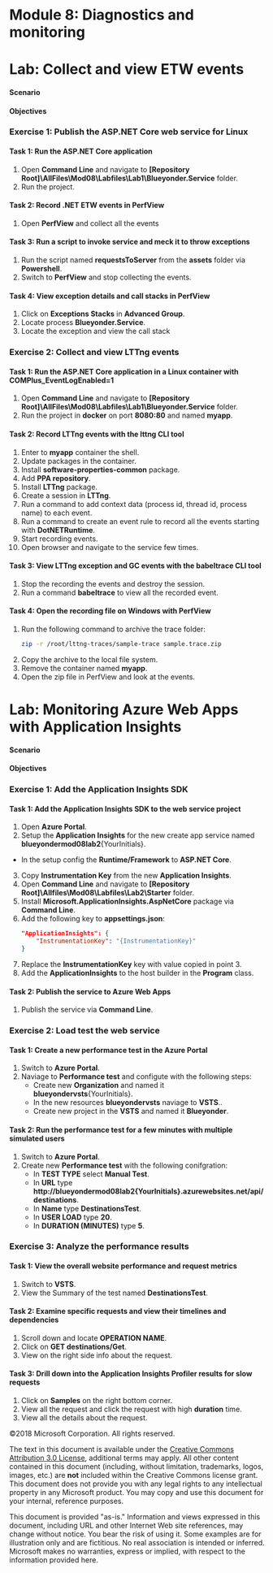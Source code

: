 
# Module 8: Diagnostics and monitoring

# Lab: Collect and view ETW events 

#### Scenario


#### Objectives


### Exercise 1: Publish the ASP.NET Core web service for Linux
 
#### Task 1: Run the ASP.NET Core application

1. Open **Command Line** and navigate to **[Repository Root]\AllFiles\Mod08\Labfiles\Lab1\Blueyonder.Service** folder.
2. Run the project.

#### Task 2: Record .NET ETW events in PerfView

1. Open **PerfView** and collect all the events

#### Task 3: Run a script to invoke service and meck it to throw exceptions

1. Run the script named **requestsToServer** from the **assets** folder via **Powershell**.
2. Switch to **PerfView** and stop collecting the events.

#### Task 4: View exception details and call stacks in PerfView

1. Click on **Exceptions Stacks** in **Advanced Group**.
2. Locate process **Blueyonder.Service**.
3. Locate the exception and view the call stack 

### Exercise 2: Collect and view LTTng events

#### Task 1: Run the ASP.NET Core application in a Linux container with COMPlus_EventLogEnabled=1

1. Open **Command Line** and navigate to **[Repository Root]\AllFiles\Mod08\Labfiles\Lab1\Blueyonder.Service** folder.
2. Run the project in **docker** on port **8080:80** and named **myapp**.

#### Task 2: Record LTTng events with the lttng CLI tool

1. Enter to **myapp** container the shell.
2. Update packages in the container.
3. Install **software-properties-common** package.
4. Add **PPA repository**.
5. Install **LTTng** package.
6. Create a session in **LTTng**.
7. Run a command to add context data (process id, thread id, process name) to each event.
8. Run a command to create an event rule to record all the events starting with **DotNETRuntime**.
9. Start recording events.
10. Open browser and navigate to the service few times.

#### Task 3: View LTTng exception and GC events with the babeltrace CLI tool

1. Stop the recording the events and destroy the session.
2. Run a command **babeltrace** to view all the recorded event.

#### Task 4: Open the recording file on Windows with PerfView

1. Run the following command to archive the trace folder:
   ```bash
   zip -r /root/lttng-traces/sample-trace sample.trace.zip
   ```
2. Copy the archive to the local file system.
3. Remove the container named  **myapp**.
4. Open the zip file in PerfView and look at the events.

# Lab: Monitoring Azure Web Apps with Application Insights

#### Scenario

#### Objectives


### Exercise 1: Add the Application Insights SDK

#### Task 1: Add the Application Insights SDK to the web service project

1. Open **Azure Portal**.
2. Setup the **Application Insights** for the new create app service named **blueyondermod08lab2**{YourInitials}.
 - In the setup config the **Runtime/Framework** to **ASP.NET Core**.
3. Copy **Instrumentation Key** from the new **Application Insights**.
4. Open **Command Line** and navigate to **[Repository Root]\Allfiles\Mod08\Labfiles\Lab2\Starter** folder.
5. Install **Microsoft.ApplicationInsights.AspNetCore** package via **Command Line**.
6. Add the following key to **appsettings.json**:
    ```json
    "ApplicationInsights": {
        "InstrumentationKey": "{InstrumentationKey}"
    }
    ```
7. Replace the **InstrumentationKey** key with value copied in point 3.
8. Add the **ApplicationInsights** to the host builder in the **Program** class.

#### Task 2: Publish the service to Azure Web Apps

1. Publish the service via **Command Line**.

### Exercise 2: Load test the web service

#### Task 1: Create a new performance test in the Azure Portal

1. Switch to **Azure Portal**.
2. Naviage to **Performance test** and configute with the following steps:
    - Create new **Organization** and named it **blueyondervsts**{YourInitials}.
    - In the new resources **blueyondervsts** naviage to **VSTS**..
    - Create new project in the **VSTS** and named it **Blueyonder**.

#### Task 2: Run the performance test for a few minutes with multiple simulated users

1. Switch to **Azure Portal**.
2. Create new **Performance test** with the following conifgration:
    - In **TEST TYPE** select **Manual Test**.
    - In **URL** type **http://blueyondermod08lab2{YourInitials}.azurewebsites.net/api/destinations**.
    - In **Name** type **DestinationsTest**.
    - In **USER LOAD** type **20**.
    - In **DURATION (MINUTES)** type **5**.

### Exercise 3: Analyze the performance results

#### Task 1: View the overall website performance and request metrics

1. Switch to **VSTS**.
2. View the Summary of the test named **DestinationsTest**.

#### Task 2: Examine specific requests and view their timelines and dependencies

1. Scroll down and locate **OPERATION NAME**.
2. Click on **GET destinations/Get**.
3. View on the right side info about the request.

#### Task 3: Drill down into the Application Insights Profiler results for slow requests

1. Click on **Samples** on the right bottom corner.
2. View all the request and click the request with high **duration** time.
3. View all the details about the request.

©2018 Microsoft Corporation. All rights reserved.

The text in this document is available under the [Creative Commons Attribution 3.0 License](https://creativecommons.org/licenses/by/3.0/legalcode), additional terms may apply. All other content contained in this document (including, without limitation, trademarks, logos, images, etc.) are **not** included within the Creative Commons license grant. This document does not provide you with any legal rights to any intellectual property in any Microsoft product. You may copy and use this document for your internal, reference purposes.

This document is provided &quot;as-is.&quot; Information and views expressed in this document, including URL and other Internet Web site references, may change without notice. You bear the risk of using it. Some examples are for illustration only and are fictitious. No real association is intended or inferred. Microsoft makes no warranties, express or implied, with respect to the information provided here.